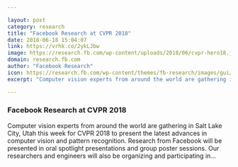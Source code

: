 ```yaml
---

layout: post
category: research
title: "Facebook Research at CVPR 2018"
date: 2018-06-18 15:04:07
link: https://vrhk.co/2ykLJbw
image: https://research.fb.com/wp-content/uploads/2018/06/cvpr-hero18.jpg
domain: research.fb.com
author: "Facebook Research"
icon: https://research.fb.com/wp-content/themes/fb-research/images/gui/facebook.ico
excerpt: "Computer vision experts from around the world are gathering in Salt Lake City, Utah this week for CVPR 2018 to present the latest advances in computer vision and pattern recognition. Research from Facebook will be presented in oral spotlight presentations and group poster sessions. Our researchers and engineers will also be organizing and participating in…"

---
```


### Facebook Research at CVPR 2018

Computer vision experts from around the world are gathering in Salt Lake City, Utah this week for CVPR 2018 to present the latest advances in computer vision and pattern recognition. Research from Facebook will be presented in oral spotlight presentations and group poster sessions. Our researchers and engineers will also be organizing and participating in…
